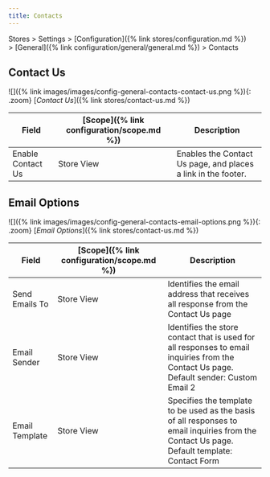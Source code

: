 ```yaml
---
title: Contacts
---
```


Stores > Settings > [Configuration]({% link stores/configuration.md %}) > [General]({% link configuration/general/general.md %}) > Contacts

## Contact Us

![]({% link images/images/config-general-contacts-contact-us.png %}){: .zoom}
[_Contact Us_]({% link stores/contact-us.md %})

|Field|[Scope]({% link configuration/scope.md %})|Description|
|--- |--- |--- |
|Enable Contact Us|Store View|Enables the Contact Us page, and places a link in the footer.|

## Email Options

![]({% link images/images/config-general-contacts-email-options.png %}){: .zoom}
[_Email Options_]({% link stores/contact-us.md %})

|Field|[Scope]({% link configuration/scope.md %})|Description|
|--- |--- |--- |
|Send Emails To|Store View|Identifies the email address that receives all response from the Contact Us page|
|Email Sender|Store View|Identifies the store contact that is used for all responses to email inquiries from the Contact Us page. Default sender: Custom Email 2|
|Email Template|Store View|Specifies the template to be used as the basis of all responses to email inquiries from the Contact Us page. Default template: Contact Form|
